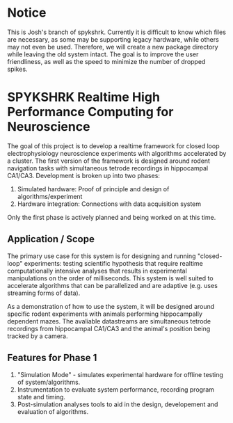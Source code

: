 # Notice
This is Josh's branch of spykshrk. Currently it is difficult to know which files are necessary, as some may be supporting legacy hardware, while others may not even be used. Therefore, we will create a new package directory while leaving the old system intact. The goal is to improve the user friendliness, as well as the speed to minimize the number of dropped spikes.

# SPYKSHRK Realtime High Performance Computing for Neuroscience

The goal of this project is to develop a realtime framework for closed loop electrophysiology neuroscience experiments with algorithms accelerated by a cluster. The first version of the framework is designed around rodent navigation tasks with simultaneous tetrode recordings in hippocampal CA1/CA3. Development is broken up into two phases:

1. Simulated hardware: Proof of principle and design of algorithms/experiment
2. Hardware integration: Connections with data acquisition system

Only the first phase is actively planned and being worked on at this time.

## Application / Scope
The primary use case for this system is for designing and running "closed-loop" experiments: testing scientific hypothesis that require realtime computationally intensive analyses that results in experimental manipulations on the order of milliseconds.  This system is well suited to accelerate algorithms that can be parallelized and are adaptive (e.g. uses streaming forms of data).

As a demonstration of how to use the system, it will be designed around specific rodent experiments with animals performing hippocampally dependent mazes. The avaliable datastreams are simultaneous tetrode recordings from hippocampal CA1/CA3 and the animal's position being tracked by a camera.

## Features for Phase 1
1. "Simulation Mode" - simulates experimental hardware for offline testing of system/algorithms.
2. Instrumentation to evaluate system performance, recording program state and timing.
3. Post-simulation analyses tools to aid in the design, developement and evaluation of algorithms.
